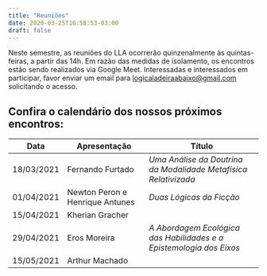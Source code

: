 ```yaml
---
title: "Reuniões"
date: 2020-03-25T16:58:53-03:00
draft: false
---
```


Neste semestre, as reuniões do LLA ocorrerão quinzenalmente às quintas-feiras, a partir das 14h. Em razão das medidas de isolamento, os encontros estão sendo realizados via Google Meet. Interessadas e interessados em participar, favor enviar um email para logicaladeiraabaixo@gmail.com solicitando o acesso.

## Confira o calendário dos nossos próximos encontros:

| Data       | Apresentação                    | Título
| ----       | ------------                    | ------
| 18/03/2021 | Fernando Furtado                | *Uma Análise da Doutrina da Modalidade Metafísica Relativizada*
| 01/04/2021 | Newton Peron e Henrique Antunes | *Duas Lógicas da Ficção*
| 15/04/2021 | Kherian Gracher                 |
| 29/04/2021 | Eros Moreira                    | *A Abordagem Ecológica das Habilidades e a Epistemologia dos Eixos*
| 15/05/2021 | Arthur Machado                  |
